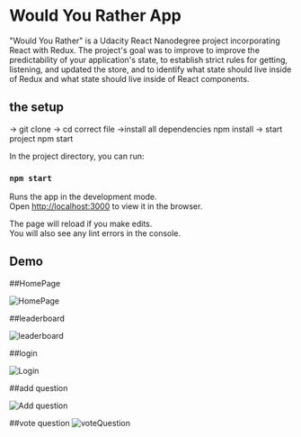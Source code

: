 # Would You Rather App

"Would You Rather" is a Udacity React Nanodegree project incorporating React with Redux. The project's goal was to improve to improve the predictability of your application's state, to establish strict rules for getting, listening, and updated the store, and to identify what state should live inside of Redux and what state should live inside of React components.

## the setup
-> git clone 
-> cd correct file
->install all dependencies npm install 
-> start project npm start

In the project directory, you can run:

### `npm start`

Runs the app in the development mode.\
Open [http://localhost:3000](http://localhost:3000) to view it in the browser.

The page will reload if you make edits.\
You will also see any lint errors in the console.

## Demo 

##HomePage

![HomePage](https://user-images.githubusercontent.com/68845990/138934613-d7df85ee-b591-465e-9fd8-45e69998e99a.png)

##leaderboard

![leaderboard](https://user-images.githubusercontent.com/68845990/138934781-4d943475-f8d0-41ee-9063-1c095a7c4152.png)

##login

![Login](https://user-images.githubusercontent.com/68845990/138934851-1c28ba4b-88a7-4926-8529-e6e41103eb01.png)

##add question

![Add question](https://user-images.githubusercontent.com/68845990/138934872-980e972d-9fa9-4dcb-8f02-95bf472051d6.png)

##vote question
![voteQuestion](https://user-images.githubusercontent.com/68845990/138934928-238c423a-21ff-46bc-ac1b-4dd0c50826c7.png)
